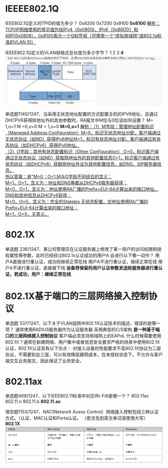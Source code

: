 # IEEEE802.1Q
IEEE802.1Q定义的TPID的值为多少？
0x8200
0x7200
0x9100
**0x8100**
<u>解析：TCP/IP网络使用的常见值包括IPv4（0x0800)、IPv6（0x86DD）和ARP(0x0806）。0x8100表示一个Q标签帧（可携带一个“虚拟局域网”或802.1q标准的VLAN ID）</u>

IEEEE802.1Q定义的VLAN帧格式总长度为多少字节？
1
2
3
**4**
![image-20247141328956.png|425](8%E5%88%B7%E9%A2%98%E7%9A%84/HCIP-821/%E4%BE%8B%E9%A2%98%E4%B9%8B%E5%A4%96/image-20247141328956.png)


单选题1140/1247、当采用无状态地址配置的方式配置主机的IPV6地址，且通过DHCPV6获得除地址外的其他参数时，RA报文中M位与0位该如何设置？
M= 1,o=1
M =0,o=0
M = 1,o=0
**M=0,o=1**
<u>解析：（1）M字段：管理地址配置标识（Managed Address Configuration）M=0，标识无状态地址分配，客户端通过⽆状态协议（如ND）获得IPv6地址M=1，标识有状态地址分配，客户端通过有状态协议（如DHCPv6）获得IPv6地址。  
（2）O字段：其他有状态配置标识（Other Configuration） O=0，标识客户端通过⽆状态协议（如ND）获取除地址外的其他配置信息O=1，标识客户端通过有状态协议（如DHCPv6）获取除地址外设为其他配置信息，如DNS，SIP服务器信息。  
所以答案：是“M=0；O=1.M与O字段不同组合的含义：  
M=1，O=1，含义为：地址和DNS等都从DHCPv6服务器获得；  
M=0，O=1，含义为：地址使用RA广播的Prefix+EUI-64计算出来的接口地址，DNS和其他信息从DHCPv6获得；  
M=0，O=0，含义为：完全的Stateles 无状态配置，仅地址使用RA广播的Prefix+EUI-64计算出来的接口地址；  
M=1，O=0，无意义。</u>

# 802.1X
单选题 236/1247、某公司管理员在认证服务器上修改了某一用户的访问权限和授权属性等参数，此时已经经过802.1x认证成功的用户A
会进行以下哪一动作？
用户A直接进行重认证，成功则继续正常在线
用户A不进行重认证，继续正常在线
用户A不进行重认证，直接被下线
**设备将保留的用户认证参数发送给服务器进行重认证，若成功，用户：继续正常在线**

# 802.1X基于端口的三层网络接入控制协议
单选题 537/1247、以下关于VLAN组网中802.1X认证技术的描述，错误的是哪一项？
通常使用RADIUS服务器作为认证服务器
采用典型的C/S架构
**是一种基于端口的三层网络接入控制协议**
客户端必须支持局域网上的EAPoL
什么时候需要使用802.1X？通常在新建网络、用户集中或者信息安全要求严格的场景中使用802.1X认证，802.1X认证具有以下优点：·对接入设备的性能要求不高802.1X协议为二层协议，不需要到达三层，可以有效降低建网成本，在未授权状态下，不允许与客户端交互业务报文，因此保证了业务安全。

# 802.11ax
单选题469/1247、以下IEEE802.11标准中对应Wi-Fi6是哪一个？
802.11ac
802.11.n
802.11.b
**802.11.ax**

填空题1153/1247、NAC(Network Acess Control）网络接入控制包括三种认证方式。（认证、MAC认证和Porta认证。  （若涉及到英文单词请使用大写）
**802.1X**
![af71744befe141fba04ad9846b142484..png](8%E5%88%B7%E9%A2%98%E7%9A%84/HCIP-821/802/af71744befe141fba04ad9846b142484..png)
